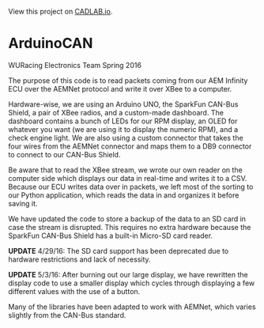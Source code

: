 View this project on [CADLAB.io](https://cadlab.io/project/1316). 

# ArduinoCAN
WURacing Electronics Team Spring 2016

The purpose of this code is to read packets coming from our AEM Infinity ECU over the
AEMNet protocol and write it over XBee to a computer. 

Hardware-wise, we are using an Arduino UNO, the SparkFun CAN-Bus Shield, a pair of XBee radios, 
and a custom-made dashboard. The dashboard contains a bunch of LEDs for our RPM display, an
OLED for whatever you want (we are using it to display the numeric RPM), and a check engine
light. We are also using a custom connector that takes the four wires from
the AEMNet connector and maps them to a DB9 connector to connect to our CAN-Bus Shield.

Be aware that to read the XBee stream, we wrote our own reader on the computer side which
displays our data in real-time and writes it to a CSV. Because our ECU writes data over in 
packets, we left most of the sorting to our Python application, which reads the data in 
and organizes it before saving it.

We have updated the code to store a backup of the data to an SD card in case the stream is 
disrupted. This requires no extra hardware because the SparkFun CAN-Bus Shield has a built-in 
Micro-SD card reader.

**UPDATE** 4/29/16: The SD card support has been deprecated due to hardware restrictions and lack of necessity.

**UPDATE** 5/3/16: After burning out our large display, we have rewritten the display code to use a smaller display
which cycles through displaying a few different values with the use of a button.

Many of the libraries have been adapted to work with AEMNet, which varies slightly from the
CAN-Bus standard.
